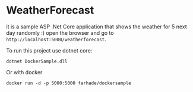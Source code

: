 # WeatherForecast

it is a sample ASP .Net Core application that shows the weather for 5 next day randomly :)
open the browser and go to `http://localhost:5000/weatherforecast`.

To run this project use dotnet core:

```
dotnet DockerSample.dll
```

Or with docker

```
docker run -d -p 5000:5000 farhade/dockersample
```


